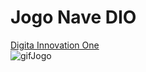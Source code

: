 # Jogo Nave DIO 
<a href="https://web.dio.me/home" >Digita Innovation One</a></br>
![gifJogo](https://github.com/AmandaLimaLuiz/JogoNaveDIO/blob/main/imgs/gif.gif)
